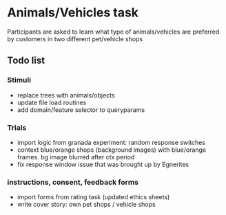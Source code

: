 # Animals/Vehicles task

Participants are asked to learn what type of animals/vehicles are preferred by customers in two different pet/vehicle shops


## Todo list

### Stimuli
- replace trees with animals/objects 
- update file load routines 
- add domain/feature selector to queryparams

### Trials
- import logic from granada experiment: random response switches 
- context blue/orange shops (background images) with blue/orange frames. bg image blurred after ctx period 
- fix response window issue that was brought up by Egnerites 

### instructions, consent, feedback forms
- import forms from rating task (updated ethics sheets)
- write cover story: own pet shops / vehicle shops